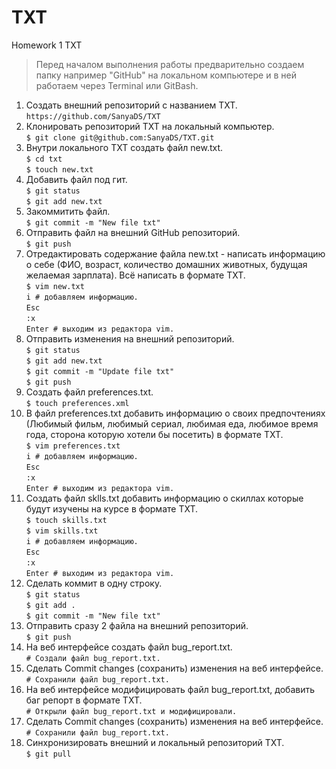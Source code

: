 # TXT

Homework 1 TXT

> Перед началом выполнения работы предварительно создаем папку например "GitHub" на локальном компьютере и в ней работаем через Terminal или GitBash.

1. Создать внешний репозиторий c названием TXT.  
`https://github.com/SanyaDS/TXT`
2. Клонировать репозиторий TXT на локальный компьютер.  
`$ git clone git@github.com:SanyaDS/TXT.git`
3. Внутри локального TXT создать файл new.txt.  
`$ cd txt`  
`$ touch new.txt`
4. Добавить файл под гит.  
`$ git status`  
`$ git add new.txt`
5. Закоммитить файл.  
`$ git commit -m "New file txt"`
6. Отправить файл на внешний GitHub репозиторий.  
`$ git push`
7. Отредактировать содержание файла new.txt - написать информацию о себе (ФИО, возраст, количество домашних животных, будущая желаемая зарплата). Всё написать в формате TXT.  
`$ vim new.txt`  
`i # добавляем информацию.`  
`Esc`  
`:x`  
`Enter # выходим из редактора vim.`
8. Отправить изменения на внешний репозиторий.  
`$ git status`  
`$ git add new.txt`  
`$ git commit -m "Update file txt"`  
`$ git push`
9. Создать файл preferences.txt.  
`$ touch preferences.xml`
10. В файл preferences.txt добавить информацию о своих предпочтениях (Любимый фильм, любимый сериал, любимая еда, любимое время года, сторона которую хотели бы посетить) в формате TXT.  
`$ vim preferences.txt`  
`i # добавляем информацию.`  
`Esc`  
`:x`  
`Enter # выходим из редактора vim.`
11. Создать файл sklls.txt добавить информацию о скиллах которые будут изучены на курсе в формате TXT.  
`$ touch skills.txt`  
`$ vim skills.txt`  
`i # добавляем информацию.`  
`Esc`  
`:x`  
`Enter # выходим из редактора vim.`
12. Сделать коммит в одну строку.  
`$ git status`  
`$ git add .`  
`$ git commit -m "New file txt"`
13. Отправить сразу 2 файла на внешний репозиторий.  
`$ git push`
14. На веб интерфейсе создать файл bug_report.txt.  
`# Создали файл bug_report.txt.`
15. Сделать Commit changes (сохранить) изменения на веб интерфейсе.  
`# Сохранили файл bug_report.txt.`
16. На веб интерфейсе модифицировать файл bug_report.txt, добавить баг репорт в формате TXT.  
`# Открыли файл bug_report.txt и модифицировали.`
17. Сделать Commit changes (сохранить) изменения на веб интерфейсе.  
`# Сохранили файл bug_report.txt.`
18. Синхронизировать внешний и локальный репозиторий TXT.  
`$ git pull`
